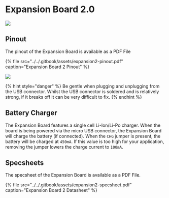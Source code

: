 # Expansion Board 2.0

![](../../.gitbook/assets/expansion2.png)

## Pinout

The pinout of the Expansion Board is available as a PDF File

{% file src="../../.gitbook/assets/expansion2-pinout.pdf" caption="Expansion Board 2 Pinout" %}

![](../../.gitbook/assets/expansion2-pinout-1.png)

{% hint style="danger" %}
Be gentle when plugging and unplugging from the USB connector. Whilst the USB connector is soldered and is relatively strong, if it breaks off it can be very difficult to fix.
{% endhint %}

## Battery Charger

The Expansion Board features a single cell Li-Ion/Li-Po charger. When the board is being powered via the micro USB connector, the Expansion Board will charge the battery \(if connected\). When the `CHG` jumper is present, the battery will be charged at `450mA`. If this value is too high for your application, removing the jumper lowers the charge current to `100mA`.

## Specsheets

The specsheet of the Expansion Board is available as a PDF File.

{% file src="../../.gitbook/assets/expansion2-specsheet.pdf" caption="Expansion Board 2 Datasheet" %}
